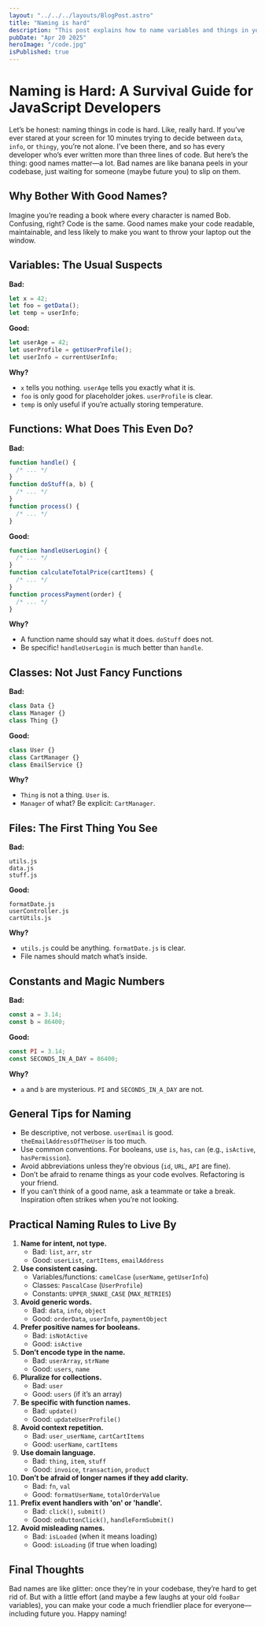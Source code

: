 ```yaml
---
layout: "../../../layouts/BlogPost.astro"
title: "Naming is hard"
description: "This post explains how to name variables and things in your software program so that it is easy to understand."
pubDate: "Apr 20 2025"
heroImage: "/code.jpg"
isPublished: true
---
```


# Naming is Hard: A Survival Guide for JavaScript Developers

Let’s be honest: naming things in code is hard. Like, really hard. If you’ve ever stared at your screen for 10 minutes trying to decide between `data`, `info`, or `thingy`, you’re not alone. I’ve been there, and so has every developer who’s ever written more than three lines of code. But here’s the thing: good names matter—a lot. Bad names are like banana peels in your codebase, just waiting for someone (maybe future you) to slip on them.

## Why Bother With Good Names?

Imagine you’re reading a book where every character is named Bob. Confusing, right? Code is the same. Good names make your code readable, maintainable, and less likely to make you want to throw your laptop out the window.

## Variables: The Usual Suspects

**Bad:**

```js
let x = 42;
let foo = getData();
let temp = userInfo;
```

**Good:**

```js
let userAge = 42;
let userProfile = getUserProfile();
let userInfo = currentUserInfo;
```

**Why?**

- `x` tells you nothing. `userAge` tells you exactly what it is.
- `foo` is only good for placeholder jokes. `userProfile` is clear.
- `temp` is only useful if you’re actually storing temperature.

## Functions: What Does This Even Do?

**Bad:**

```js
function handle() {
  /* ... */
}
function doStuff(a, b) {
  /* ... */
}
function process() {
  /* ... */
}
```

**Good:**

```js
function handleUserLogin() {
  /* ... */
}
function calculateTotalPrice(cartItems) {
  /* ... */
}
function processPayment(order) {
  /* ... */
}
```

**Why?**

- A function name should say what it does. `doStuff` does not.
- Be specific! `handleUserLogin` is much better than `handle`.

## Classes: Not Just Fancy Functions

**Bad:**

```js
class Data {}
class Manager {}
class Thing {}
```

**Good:**

```js
class User {}
class CartManager {}
class EmailService {}
```

**Why?**

- `Thing` is not a thing. `User` is.
- `Manager` of what? Be explicit: `CartManager`.

## Files: The First Thing You See

**Bad:**

```
utils.js
data.js
stuff.js
```

**Good:**

```
formatDate.js
userController.js
cartUtils.js
```

**Why?**

- `utils.js` could be anything. `formatDate.js` is clear.
- File names should match what’s inside.

## Constants and Magic Numbers

**Bad:**

```js
const a = 3.14;
const b = 86400;
```

**Good:**

```js
const PI = 3.14;
const SECONDS_IN_A_DAY = 86400;
```

**Why?**

- `a` and `b` are mysterious. `PI` and `SECONDS_IN_A_DAY` are not.

## General Tips for Naming

- Be descriptive, not verbose. `userEmail` is good. `theEmailAddressOfTheUser` is too much.
- Use common conventions. For booleans, use `is`, `has`, `can` (e.g., `isActive`, `hasPermission`).
- Avoid abbreviations unless they’re obvious (`id`, `URL`, `API` are fine).
- Don’t be afraid to rename things as your code evolves. Refactoring is your friend.
- If you can’t think of a good name, ask a teammate or take a break. Inspiration often strikes when you’re not looking.

## Practical Naming Rules to Live By

1. **Name for intent, not type.**
   - Bad: `list`, `arr`, `str`
   - Good: `userList`, `cartItems`, `emailAddress`
2. **Use consistent casing.**
   - Variables/functions: `camelCase` (`userName`, `getUserInfo`)
   - Classes: `PascalCase` (`UserProfile`)
   - Constants: `UPPER_SNAKE_CASE` (`MAX_RETRIES`)
3. **Avoid generic words.**
   - Bad: `data`, `info`, `object`
   - Good: `orderData`, `userInfo`, `paymentObject`
4. **Prefer positive names for booleans.**
   - Bad: `isNotActive`
   - Good: `isActive`
5. **Don’t encode type in the name.**
   - Bad: `userArray`, `strName`
   - Good: `users`, `name`
6. **Pluralize for collections.**
   - Bad: `user`
   - Good: `users` (if it’s an array)
7. **Be specific with function names.**
   - Bad: `update()`
   - Good: `updateUserProfile()`
8. **Avoid context repetition.**
   - Bad: `user_userName`, `cartCartItems`
   - Good: `userName`, `cartItems`
9. **Use domain language.**
   - Bad: `thing`, `item`, `stuff`
   - Good: `invoice`, `transaction`, `product`
10. **Don’t be afraid of longer names if they add clarity.**
    - Bad: `fn`, `val`
    - Good: `formatUserName`, `totalOrderValue`
11. **Prefix event handlers with 'on' or 'handle'.**
    - Bad: `click()`, `submit()`
    - Good: `onButtonClick()`, `handleFormSubmit()`
12. **Avoid misleading names.**
    - Bad: `isLoaded` (when it means loading)
    - Good: `isLoading` (if true when loading)

## Final Thoughts

Bad names are like glitter: once they’re in your codebase, they’re hard to get rid of. But with a little effort (and maybe a few laughs at your old `fooBar` variables), you can make your code a much friendlier place for everyone—including future you. Happy naming!
